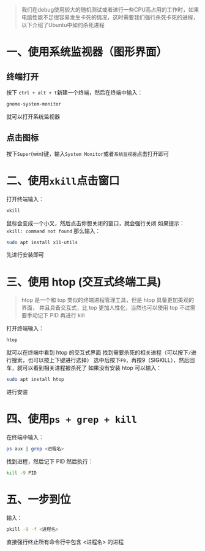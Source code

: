 > 我们在debug使用较大的随机测试或者进行一些CPU高占用的工作时，如果电脑性能不足很容易发生卡死的情况，这时需要我们强行杀死卡死的进程，以下介绍了Ubuntu中如何杀死进程

# 一、使用系统监视器（图形界面）
## 终端打开
按下 `ctrl + alt + t`新建一个终端，然后在终端中输入：
```bash
gnome-system-monitor
```
就可以打开系统监视器
## 点击图标
按下`Super`(win)键，输入`System Monitor`或者`系统监视器`点击打开即可

# 二、使用`xkill`点击窗口
打开终端输入：
```bash
xkill
```
鼠标会变成一个小叉，然后点击你想关闭的窗口，就会强行关闭
如果提示：`xkill: command not found`
那么输入：
```bash
sudo apt install x11-utils
```
先进行安装即可

# 三、使用 htop (交互式终端工具)
> htop 是一个和 top 类似的终端进程管理工具，但是 htop 具备更加美观的界面， 并且具备交互式，比 top 更加人性化，当然也可以使用 top 不过需要手动记下 PID 再进行 kill

打开终端输入：
```bash
htop
```
就可以在终端中看到 htop 的交互式界面
找到需要杀死的相关进程（可以按下`/`进行搜索，也可以按上下键进行选择）
选中后按下`F9`，再按9（SIGKILL），然后回车，就可以看到相关进程被杀死了
如果没有安装 htop 可以输入：
```bash
sudo apt install htop
```
进行安装

# 四、使用`ps + grep + kill`
在终端中输入：
```bash
ps aux | grep <进程名>
```
找到进程，然后记下 PID
然后执行：
```bash
kill -9 PID
```

# 五、一步到位
输入：
```bash
pkill -9 -f <进程名>
```
直接强行终止所有命令行中包含 <进程名> 的进程